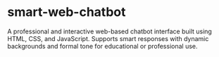 # smart-web-chatbot
A professional and interactive web-based chatbot interface built using HTML, CSS, and JavaScript. Supports smart responses with dynamic backgrounds and formal tone for educational or professional use.
